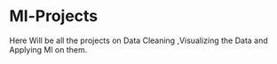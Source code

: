 # Ml-Projects
Here Will be all the projects on Data Cleaning ,Visualizing the Data and Applying Ml on them.

